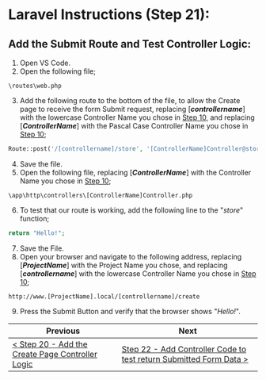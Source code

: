# Laravel Instructions (Step 21):

## Add the Submit Route and Test Controller Logic:

1. Open VS Code.
2. Open the following file;

```
\routes\web.php
```

3. Add the following route to the bottom of the file, to allow the Create page to receive the form Submit request, replacing [**_controllername_**] with the lowercase Controller Name you chose in [Step 10](laravel-10.md), and replacing [**_ControllerName_**] with the Pascal Case Controller Name you chose in [Step 10](laravel-10.md);

```PHP
Route::post('/[controllername]/store', '[ControllerName]Controller@store');
```

4. Save the file.
5. Open the following file, replacing [**_ControllerName_**] with the Controller Name you chose in [Step 10](laravel-10.md);

```
\app\http\controllers\[ControllerName]Controller.php
```

6. To test that our route is working, add the following line to the "_store_" function;

```PHP
return "Hello!";
```

7. Save the File.
8. Open your browser and navigate to the following address, replacing [**_ProjectName_**] with the Project Name you chose, and replacing [**_controllername_**] with the lowercase Controller Name you chose in [Step 10](laravel-10.md);

```
http://www.[ProjectName].local/[controllername]/create
```

9. Press the Submit Button and verify that the browser shows "_Hello!_".

| Previous | Next |
| -------- | ---- |
| [< Step 20 - Add the Create Page Controller Logic](laravel-20.md) | [Step 22 - Add Controller Code to test return Submitted Form Data >](laravel-22.md) |